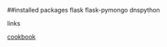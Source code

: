 ##installed packages
flask
flask-pymongo
dnspython


links

[cookbook](https://github.com/cweber/cookbook/blob/master/recipes.csv)